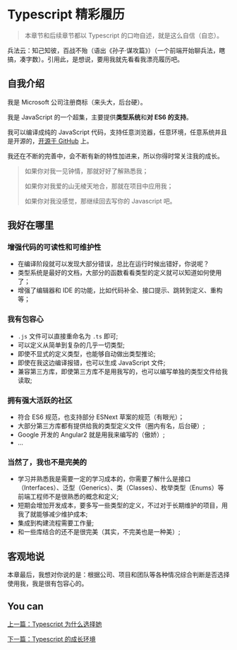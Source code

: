 # Typescript 精彩履历

> 本章节和后续章节都以 Typescript 的口吻自述，就是这么自信（自恋）。

兵法云：知己知彼，百战不殆（语出《孙子·谋攻篇》）（一个前端开始聊兵法，瞎搞，凑字数）。引用此，是想说，要用我就先看看我漂亮履历吧。


## 自我介绍

我是 Microsoft 公司注册商标（来头大，后台硬）。

我是 JavaScript 的一个超集，主要提供**类型系统**和**对 ES6 的支持**。

我可以编译成纯的 JavaScript 代码，支持任意浏览器，任意环境，任意系统并且是开源的，[开源于 GitHub](https://github.com/Microsoft/TypeScript) 上。

我还在不断的完善中，会不断有新的特性加进来，所以你得时常关注我的成长。

> 如果你对我一见钟情，那就好好了解熟悉我；
> 
> 如果你对我爱的山无棱天地合，那就在项目中应用我；
> 
> 如果你对我没感觉，那继续回去写你的 Javascript 吧。


## 我好在哪里

### 增强代码的可读性和可维护性

- 在编译阶段就可以发现大部分错误，总比在运行时候出错好，你说呢？
- 类型系统是最好的文档，大部分的函数看看类型的定义就可以知道如何使用了；
- 增强了编辑器和 IDE 的功能，比如代码补全、接口提示、跳转到定义、重构等；


### 我有包容心

- `.js` 文件可以直接重命名为 `.ts` 即可;
- 可以定义从简单到复杂的几乎一切类型;  
- 即使不显式的定义类型，也能够自动做出类型推论;
- 即使在我这边编译报错，也可以生成 JavaScript 文件;
- 兼容第三方库，即使第三方库不是用我写的，也可以编写单独的类型文件给我读取;


### 拥有强大活跃的社区

- 符合 ES6 规范，也支持部分 ESNext 草案的规范（有眼光）；
- 大部分第三方库都有提供给我的类型定义文件（圈内有名，后台硬）;
- Google 开发的 Angular2 就是用我来编写的（傲娇）;
- ...



### 当然了，我也不是完美的

- 学习并熟悉我是需要一定的学习成本的，你需要了解什么是接口（Interfaces）、泛型（Generics）、类（Classes）、枚举类型（Enums）等前端工程师不是很熟悉的概念和定义;
- 短期会增加开发成本，要多写一些类型的定义，不过对于长期维护的项目，用我了就能够减少维护成本;
- 集成到构建流程需要工作量;
- 和一些库结合的还不是很完美（其实，不完美也是一种美）;


## 客观地说

本章最后，我想对你说的是：根据公司、项目和团队等各种情况综合判断是否选择使用我，我是很有包容心的。



## You can

[上一篇：Typescript 为什么选择她](./Readme.md)

[下一篇：Typescript 的成长环境](./env.md)